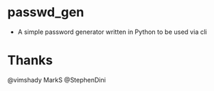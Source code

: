 # passwd_gen

- A simple password generator written in Python to be used via cli



# Thanks
@vimshady
MarkS
@StephenDini
